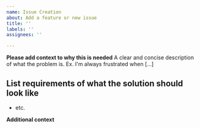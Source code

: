 ```yaml
---
name: Issue Creation
about: Add a feature or new issue
title: ''
labels: ''
assignees: ''

---
```


**Please add context to why this is needed**
A clear and concise description of what the problem is. Ex. I'm always frustrated when [...]

**List requirements of what the solution should look like**
- 
- etc.

**Additional context**
